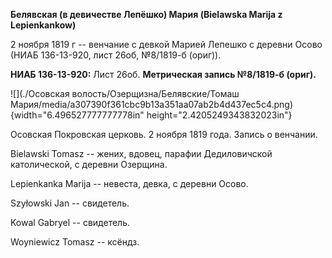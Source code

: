 **Белявская (в девичестве Лепёшко) Мария (Bielawska Marija z
Lepienkankow)**

2 ноября 1819 г -- венчание с девкой Марией Лепешко с деревни Осово
(НИАБ 136-13-920, лист 26об, №8/1819-б (ориг)).

**НИАБ 136-13-920:** Лист 26об. **Метрическая запись №8/1819-б (ориг).**

![](./Осовская волость/Озерщизна/Белявские/Томаш Мария/media/a307390f361cbc9b13a351aa07ab2b4d437ec5c4.png){width="6.496527777777778in"
height="2.4205249343832023in"}

Осовская Покровская церковь. 2 ноября 1819 года. Запись о венчании.

Bielawski Tomasz -- жених, вдовец, парафии Дедиловичской католической, с
деревни Озерщина.

Lepienkanka Marija -- невеста, девка, с деревни Осово.

Szyłowski Jan -- свидетель.

Kowal Gabryel -- свидетель.

Woyniewicz Tomasz -- ксёндз.
